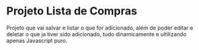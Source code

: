 # Projeto Lista de Compras
Projeto que vai salvar e listar o que for adicionado, além de poder editar e deletar o que ja tiver sido adicionado, tudo dinamicamente e ultilizando apenas Javascript puro.
